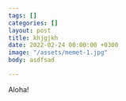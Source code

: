 ```yaml
---
tags: []
categories: []
layout: post
title: khjgjkh
date: 2022-02-24 00:00:00 +0300
image: "/assets/memet-1.jpg"
body: asdfsad

---
```

Aloha!